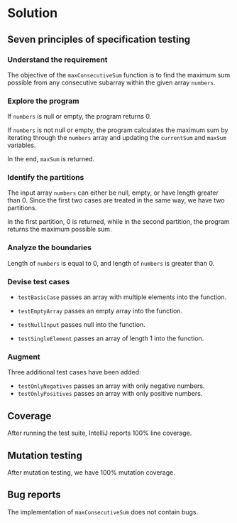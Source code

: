 # Solution

## Seven principles of specification testing

### Understand the requirement
The objective of the `maxConsecutiveSum` function is to find the maximum sum possible from any consecutive 
subarray within the given array `numbers`.

### Explore the program
If `numbers` is null or empty, the program returns 0.

If `numbers` is not null or empty, the program calculates the maximum sum by iterating 
through the `numbers` array and updating the `currentSum` and `maxSum` variables.

In the end, `maxSum` is returned.

### Identify the partitions

The input array `numbers` can either be null, empty, or have length greater than 0. 
Since the first two cases are treated in the same way, we have two partitions.

In the first partition, 0 is returned, while in the second partition, the program returns 
the maximum possible sum.

### Analyze the boundaries

Length of `numbers` is equal to 0, and length of `numbers` is greater than 0.

### Devise test cases

- `testBasicCase` passes an array with multiple elements into the function.

- `testEmptyArray` passes an empty array into the function.

- `testNullInput` passes null into the function.

- `testSingleElement` passes an array of length 1 into the function.

### Augment

Three additional test cases have been added:

- `testOnlyNegatives` passes an array with only negative numbers.
- `testOnlyPositives` passes an array with only positive numbers.

## Coverage

After running the test suite, IntelliJ reports 100% line coverage.

## Mutation testing

After mutation testing, we have 100% mutation coverage.

## Bug reports

The implementation of `maxConsecutiveSum` does not contain bugs.
